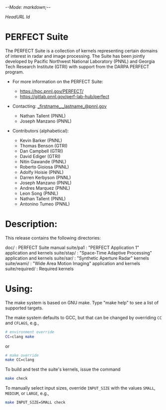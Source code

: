 -*-Mode: markdown;-*-

$HeadURL$
$Id$

PERFECT Suite
=============================================================================

The PERFECT Suite is a collection of kernels representing certain
domains of interest in radar and image processing.  The Suite has been
jointly developed by Pacific Northwest National Laboratory (PNNL) and
Georgia Tech Research Institute (GTRI) with support from the DARPA
PERFECT program.

* For more information on the PERFECT Suite:
  - https://hpc.pnnl.gov/PERFECT/
  - https://gitlab.pnnl.gov/perf-lab-hub/perfect


* Contacting: _firstname_._lastname_@pnnl.gov
  - Nathan Tallent (PNNL)
  - Joseph Manzano (PNNL)


* Contributors (alphabetical):
  - Kevin Barker (PNNL)
  - Thomas Benson (GTRI)
  - Dan Campbell (GTRI)
  - David Ediger (GTRI)
  - Nitin Gawande (PNNL)
  - Roberto Gioiosa (PNNL)
  - Adolfy Hoisie (PNNL)
  - Darren Kerbyson (PNNL)
  - Joseph Manzano (PNNL)
  - Andres Marquez (PNNL)
  - Leon Song (PNNL)
  - Nathan Tallent (PNNL)
  - Antonino Tumeo (PNNL)


Description:
=============================================================================

This release contains the following directories:

  doc/            : PERFECT Suite manual
  suite/pa1       : "PERFECT Application 1" application and kernels
  suite/stap/     : "Space-Time Adaptive Processing" application and kernels
  suite/sar/      : "Synthetic Aperture Radar" kernels
  suite/wami/     : "Wide Area Motion Imaging" application and kernels
  suite/required/ : Required kernels



Using:
=============================================================================

The make system is based on GNU make.  Type "make help" to see a list of
supported targets.

The make system defaults to GCC, but that can be changed by overriding
`CC` and `CFLAGS`, e.g.,
  ```sh
  # environment override
  CC=clang make
  ```
or
  ```sh
  # make override
  make CC=clang
  ```

To build and test the suite's kernels, issue the command
  ```sh
  make check
  ```
To manually select input sizes, override `INPUT_SIZE` with the values
`SMALL`, `MEDIUM`, or `LARGE`, e.g.,
  ```sh
  make INPUT_SIZE=SMALL check
  ```


